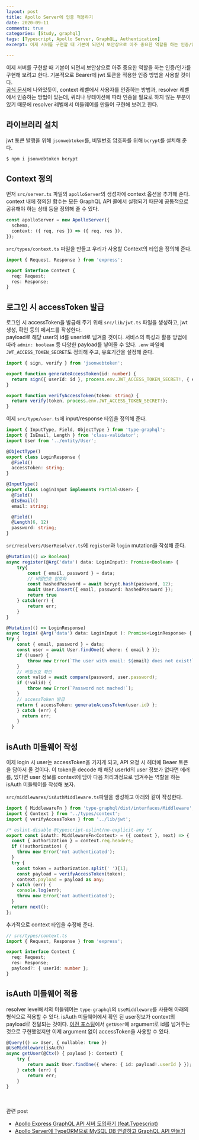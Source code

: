 ```yaml
---
layout: post
title: Apollo Server에 인증 적용하기
date: 2020-09-11
comments: true
categories: [Study, graphql]
tags: [Typescript, Apollo Server, GraphQL, Authentication]
excerpt: 이제 서버를 구현할 때 기본이 되면서 보안상으로 아주 중요한 역할을 하는 인증/인가를 구현해 보려고 한다. 기본적으로 Bearer에 jwt 토큰을 적용한 인증 방법을 사용할 것이다.

---
```


이제 서버를 구현할 때 기본이 되면서 보안상으로 아주 중요한 역할을 하는 인증/인가를 구현해 보려고 한다. 기본적으로 Bearer에 jwt 토큰을 적용한 인증 방법을 사용할 것이다.
<br>
[공식 문서](https://www.apollographql.com/docs/apollo-server/security/authentication/#gatsby-focus-wrapper)에 나와있듯이, context 레벨에서 사용자를 인증하는 방법과, resolver 레벨에서 인증하는 방법이 있는데, 쿼리나 뮤테이션에 따라 인증을 필요로 하지 않는 부분이 있기 때문에 resolver 레벨에서 미들웨어를 만들어 구현해 보려고 한다.

## 라이브러리 설치

jwt 토큰 발행을 위해 `jsonwebtoken`를, 비밀번호 암호화를 위해 `bcrypt`를 설치해 준다.

```bash
$ npm i jsonwebtoken bcrypt
```

## Context 정의

먼저 `src/server.ts` 파일의 `apolloServer`의 생성자에 context 옵션을 추가해 준다. context 내에 정의된 함수는 모든 GraphQL API 콜에서 실행되기 때문에 공통적으로 공유해야 하는 상태 등을 정의해 줄 수 있다.

```typescript
const apolloServer = new ApolloServer({
  schema,
  context: ({ req, res }) => ({ req, res }),
});
```

`src/types/context.ts` 파일을 만들고 우리가 사용할 Context의 타입을 정의해 준다.

```typescript
import { Request, Response } from 'express';

export interface Context {
  req: Request;
  res: Response;
}
```

## 로그인 시 accessToken 발급

로그인 시 accessToken을 발급해 주기 위해 `src/lib/jwt.ts` 파일을 생성하고, jwt 생성, 확인 등의 메서드를 작성한다.<br>
payload로 해당 user의 id를 userId로 넘겨줄 것이다. 서비스의 특성과 활용 방법에 따라 `admin: boolean` 등 다양한 payload를 넣어줄 수 있다. `.env` 파일에 `JWT_ACCESS_TOKEN_SECRET`도 정의해 주고, 유효기간을 설정해 준다.

```typescript
import { sign, verify } from 'jsonwebtoken';

export function generateAccessToken(id: number) {
  return sign({ userId: id }, process.env.JWT_ACCESS_TOKEN_SECRET!, { expiresIn: '15m' });
}

export function verifyAccessToken(token: string) {
  return verify(token, process.env.JWT_ACCESS_TOKEN_SECRET!);
}
```

이제 `src/type/user.ts`에 input/response 타입을 정의해 준다.

```typescript
import { InputType, Field, ObjectType } from 'type-graphql';
import { IsEmail, Length } from 'class-validator';
import User from '../entity/User';

@ObjectType()
export class LoginResponse {
  @Field()
  accessToken: string;
}

@InputType()
export class LoginInput implements Partial<User> {
  @Field()
  @IsEmail()
  email: string;

  @Field()
  @Length(6, 12)
  password: string;
}
```

`src/resolvers/UserResolver.ts`에 `register`과 `login` mutation을 작성해 준다. 

```typescript
@Mutation(() => Boolean)
async register(@Arg('data') data: LoginInput): Promise<Boolean> {
    try{
        const { email, password } = data;
        // 비밀번호 암호화
        const hashedPassword = await bcrypt.hash(password, 12);
        await User.insert({ email, password: hashedPassword });
        return true
    } catch(err) {
        return err;
    }
}

@Mutation(() => LoginResponse)
async login( @Arg('data') data: LoginInput ): Promise<LoginResponse> {
try {
    const { email, password } = data;
    const user = await User.findOne({ where: { email } });
    if (!user) {
        throw new Error(`The user with email: ${email} does not exist!`);
    }
    // 비밀번호 확인
    const valid = await compare(password, user.password);
    if (!valid) {
        throw new Error(`Password not mached!`);
    }
    // accessToken 발급
    return { accessToken: generateAccessToken(user.id) };
    } catch (err) {
      return err;
    }
  }
```

## isAuth 미들웨어 작성

이제 login 시 user는 accessToken을 가지게 되고, API 요청 시 헤더에 Beaer 토큰을 담아서 올 것이다. 이 token을 decode 해 해당 userId의 user 정보가 없다면 에러를, 있다면 user 정보를 context에 담아 다음 처리과정으로 넘겨주는 역할을 하는 isAuth 미들웨어를 작성해 보자.
<br>

`src/middlewares/isAuthMiddleware.ts`파일을 생성하고 아래와 같이 작성한다.

```typescript
import { MiddlewareFn } from 'type-graphql/dist/interfaces/Middleware';
import { Context } from '../types/context';
import { verifyAccessToken } from '../lib/jwt';

/* eslint-disable @typescript-eslint/no-explicit-any */
export const isAuth: MiddlewareFn<Context> = ({ context }, next) => {
  const { authorization } = context.req.headers;
  if (!authorization) {
    throw new Error('not authenticated');
  }
  try {
    const token = authorization.split(' ')[1];
    const payload = verifyAccessToken(token);
    context.payload = payload as any;
  } catch (err) {
    console.log(err);
    throw new Error('not authenticated');
  }
  return next();
};
```

추가적으로 context 타입을 수정해 준다. 

```typescript
// src/types/context.ts
import { Request, Response } from 'express';

export interface Context {
  req: Request;
  res: Response;
  payload?: { userId: number };
}
```

## isAuth 미들웨어 적용

resolver level에서의 미들웨어는 `type-graphql`의 `UseMiddleware`를 사용해 아래의 형식으로 적용할 수 있다. isAuth 미들웨어에서 확인 된 user정보가 context의 payload로 전달되는 것이다. [이전 포스팅](/study/graphql/Apollo-Server에-TypeORM으로-MySQL-DB-연결하고-GraphQL-API-만들기)에서 `getUser`에 argument로 id를 넘겨주는 것으로 구현했었지만 이제 argument 없이 accessToken을 사용할 수 있다.

```typescript
@Query(() => User, { nullable: true })
@UseMiddleware(isAuth)
async getUser(@Ctx() { payload }: Context) {
    try {
        return await User.findOne({ where: { id: payload!.userId } });
    } catch (err) {
        return err;
    }
}
```

<br>
<br>
<span class="reference">관련 post</span>

- [Apollo Express GraphQL API 서버 도입하기 (feat.Typescript)](/study/graphql/Apollo-Express-GraphQL-API-서버-도입하기-(feat.Typescript))
- [Apollo Server에 TypeORM으로 MySQL DB 연결하고 GraphQL API 만들기](/study/graphql/Apollo-Server에-TypeORM으로-MySQL-DB-연결하고-GraphQL-API-만들기)
